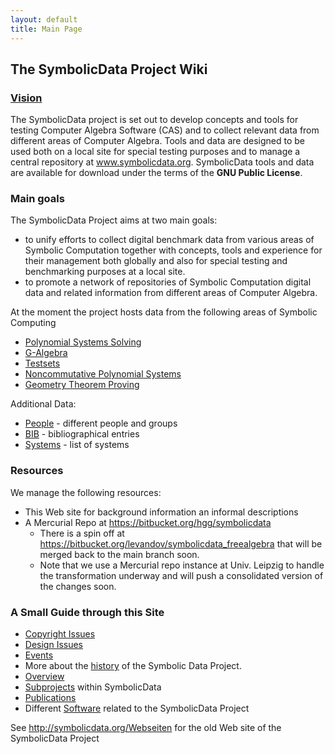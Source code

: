 ```yaml
---
layout: default
title: Main Page
---
```


The SymbolicData Project Wiki
-----------------------------

### [Vision](Symbolicdata:About "wikilink")

The SymbolicData project is set out to develop concepts and tools for testing Computer Algebra Software (CAS) and to collect relevant data from different areas of Computer Algebra. Tools and data are designed to be used both on a local site for special testing purposes and to manage a central repository at www.symbolicdata.org. SymbolicData tools and data are available for download under the terms of the **GNU Public License**.

### Main goals

The SymbolicData Project aims at two main goals:

-   to unify efforts to collect digital benchmark data from various areas of Symbolic Computation together with concepts, tools and experience for their management both globally and also for special testing and benchmarking purposes at a local site.
-   to promote a network of repositories of Symbolic Computation digital data and related information from different areas of Computer Algebra.

At the moment the project hosts data from the following areas of Symbolic Computing

-   [Polynomial Systems Solving](PolSys "wikilink")
-   [G-Algebra](GAlgebra "wikilink")
-   [Testsets](Testsets "wikilink")
-   [Noncommutative Polynomial Systems](NCPoly "wikilink")
-   [Geometry Theorem Proving](Geo "wikilink")

Additional Data:

-   [People](People "wikilink") - different people and groups
-   [BIB](BIB "wikilink") - bibliographical entries
-   [Systems](Systems "wikilink") - list of systems

### Resources

We manage the following resources:

-   This Web site for background information an informal descriptions
-   A Mercurial Repo at <https://bitbucket.org/hgg/symbolicdata>
    -   There is a spin off at <https://bitbucket.org/levandov/symbolicdata_freealgebra> that will be merged back to the main branch soon.
    -   Note that we use a Mercurial repo instance at Univ. Leipzig to handle the transformation underway and will push a consolidated version of the changes soon.

### A Small Guide through this Site

-   [Copyright Issues](Symbolicdata:Copyrights "wikilink")
-   [Design Issues](Design "wikilink")
-   [Events](Events "wikilink")
-   More about the [history](History "wikilink") of the Symbolic Data Project.
-   [Overview](Overview "wikilink")
-   [Subprojects](Projects "wikilink") within SymbolicData
-   [Publications](Publications "wikilink")
-   Different [Software](Software "wikilink") related to the SymbolicData Project

See <http://symbolicdata.org/Webseiten> for the old Web site of the SymbolicData Project
